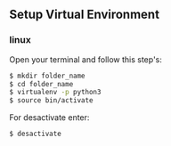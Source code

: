 ## Setup Virtual Environment 

### linux
Open your terminal and follow this step's:
```sh
$ mkdir folder_name
$ cd folder_name
$ virtualenv -p python3
$ source bin/activate
```
For desactivate enter:
```sh
$ desactivate
```
